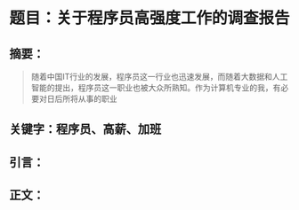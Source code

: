 # 题目：关于程序员高强度工作的调查报告

## 摘要：

> 随着中国IT行业的发展，程序员这一行业也迅速发展，而随着大数据和人工智能的提出，程序员这一职业也被大众所熟知。作为计算机专业的我，有必要对日后所将从事的职业

## 关键字：程序员、高薪、加班

## 引言：

## 正文：